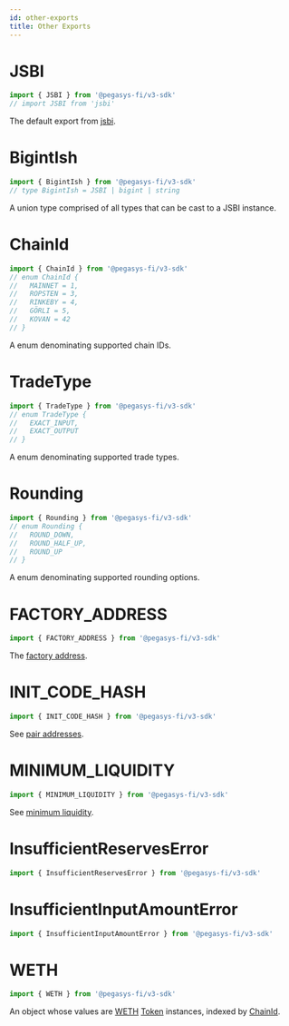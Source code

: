 ```yaml
---
id: other-exports
title: Other Exports
---
```


# JSBI

```typescript
import { JSBI } from '@pegasys-fi/v3-sdk'
// import JSBI from 'jsbi'
```

The default export from [jsbi](https://github.com/GoogleChromeLabs/jsbi).

# BigintIsh

```typescript
import { BigintIsh } from '@pegasys-fi/v3-sdk'
// type BigintIsh = JSBI | bigint | string
```

A union type comprised of all types that can be cast to a JSBI instance.

# ChainId

```typescript
import { ChainId } from '@pegasys-fi/v3-sdk'
// enum ChainId {
//   MAINNET = 1,
//   ROPSTEN = 3,
//   RINKEBY = 4,
//   GÖRLI = 5,
//   KOVAN = 42
// }
```

A enum denominating supported chain IDs.

# TradeType

```typescript
import { TradeType } from '@pegasys-fi/v3-sdk'
// enum TradeType {
//   EXACT_INPUT,
//   EXACT_OUTPUT
// }
```

A enum denominating supported trade types.

# Rounding

```typescript
import { Rounding } from '@pegasys-fi/v3-sdk'
// enum Rounding {
//   ROUND_DOWN,
//   ROUND_HALF_UP,
//   ROUND_UP
// }
```

A enum denominating supported rounding options.

# FACTORY_ADDRESS

```typescript
import { FACTORY_ADDRESS } from '@pegasys-fi/v3-sdk'
```

The [factory address](../../../contracts/v1/reference/smart-contracts/factory#address).

# INIT_CODE_HASH

```typescript
import { INIT_CODE_HASH } from '@pegasys-fi/v3-sdk'
```

See [pair addresses](../../../contracts/v1/guides/smart-contract-integration/getting-pair-addresses).

# MINIMUM_LIQUIDITY

```typescript
import { MINIMUM_LIQUIDITY } from '@pegasys-fi/v3-sdk'
```

See [minimum liquidity](../../../contracts/v1/reference/smart-contracts/pair#minimum-liquidity).

# InsufficientReservesError

```typescript
import { InsufficientReservesError } from '@pegasys-fi/v3-sdk'
```

# InsufficientInputAmountError

```typescript
import { InsufficientInputAmountError } from '@pegasys-fi/v3-sdk'
```

# WETH

```typescript
import { WETH } from '@pegasys-fi/v3-sdk'
```

An object whose values are [WETH](../../../contracts/v1/reference/smart-contracts/router-02#weth) [Token](token) instances, indexed by [ChainId](#chainid).
